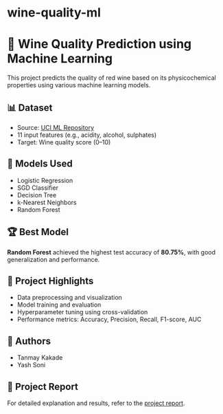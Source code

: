 # wine-quality-ml
# 🍷 Wine Quality Prediction using Machine Learning

This project predicts the quality of red wine based on its physicochemical properties using various machine learning models.

## 📊 Dataset
- Source: [UCI ML Repository](https://github.com/Tanmaykakade1416/wine-quality-ml)
- 11 input features (e.g., acidity, alcohol, sulphates)
- Target: Wine quality score (0–10)

## 🧠 Models Used
- Logistic Regression
- SGD Classifier
- Decision Tree
- k-Nearest Neighbors
- Random Forest

## 🏆 Best Model
**Random Forest** achieved the highest test accuracy of **80.75%**, with good generalization and performance.

## 📂 Project Highlights
- Data preprocessing and visualization
- Model training and evaluation
- Hyperparameter tuning using cross-validation
- Performance metrics: Accuracy, Precision, Recall, F1-score, AUC

## 📎 Authors
- Tanmay Kakade
- Yash Soni

## 🔗 Project Report
For detailed explanation and results, refer to the [project report](https://drive.google.com/file/d/1emRJQkTRVPmRo4TZjv-nS0FTxvl24nat/view?usp=sharing).
